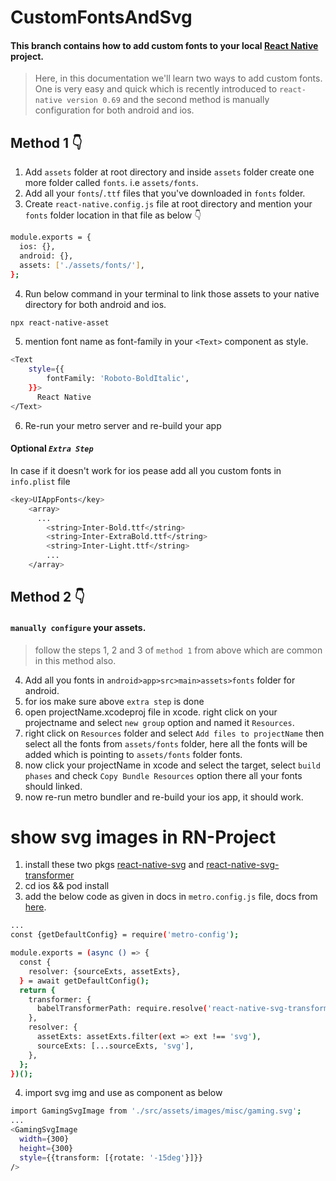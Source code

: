 # CustomFontsAndSvg

#### This branch contains how to add custom fonts to your local [React Native](https://reactnative.dev/docs/getting-started) project.

> Here, in this documentation we'll learn two ways to add custom fonts. One is very easy and quick which is recently introduced to `react-native version 0.69` and the second method is manually configuration for both android and ios.

## Method 1 👇

1. Add `assets` folder at root directory and inside `assets` folder create one more folder called `fonts`. i.e `assets/fonts`.
2. Add all your `fonts`/`.ttf` files that you've downloaded in `fonts` folder.
3. Create `react-native.config.js` file at root directory and mention your `fonts` folder location in that file as below 👇

```sh
module.exports = {
  ios: {},
  android: {},
  assets: ['./assets/fonts/'],
};
```

4. Run below command in your terminal to link those assets to your native directory for both android and ios.

```sh
npx react-native-asset
```

5. mention font name as font-family in your `<Text>` component as style.

```sh
<Text
    style={{
        fontFamily: 'Roboto-BoldItalic',
    }}>
      React Native
</Text>
```

6. Re-run your metro server and re-build your app

#### Optional _`Extra Step`_

In case if it doesn't work for ios pease add all you custom fonts in `info.plist` file

```sh
<key>UIAppFonts</key>
	<array>
	  ...
		<string>Inter-Bold.ttf</string>
		<string>Inter-ExtraBold.ttf</string>
		<string>Inter-Light.ttf</string>
		...
	</array>
```

## Method 2 👇

#### `manually configure` your assets.

> follow the steps 1, 2 and 3 of `method 1` from above which are common in this method also.

4. Add all you fonts in `android>app>src>main>assets>fonts` folder for android.
5. for ios make sure above `extra step` is done
6. open projectName.xcodeproj file in xcode. right click on your projectname and select `new group` option and named it `Resources`.
7. right click on `Resources` folder and select `Add files to projectName` then select all the fonts from `assets/fonts` folder, here all the fonts will be added which is pointing to `assets/fonts` folder fonts.
8. now click your projectName in xcode and select the target, select `build phases` and check `Copy Bundle Resources` option there all your fonts should linked.
9. now re-run metro bundler and re-build your ios app, it should work.

# show svg images in RN-Project

1. install these two pkgs [react-native-svg](https://www.npmjs.com/package/react-native-svg) and [react-native-svg-transformer](https://www.npmjs.com/package/react-native-svg-transformer)
2. cd ios && pod install
3. add the below code as given in docs in `metro.config.js` file, docs from [here](https://www.npmjs.com/package/react-native-svg-transformer).

```sh
...
const {getDefaultConfig} = require('metro-config');

module.exports = (async () => {
  const {
    resolver: {sourceExts, assetExts},
  } = await getDefaultConfig();
  return {
    transformer: {
      babelTransformerPath: require.resolve('react-native-svg-transformer'),
    },
    resolver: {
      assetExts: assetExts.filter(ext => ext !== 'svg'),
      sourceExts: [...sourceExts, 'svg'],
    },
  };
})();
```

4. import svg img and use as component as below

```sh
import GamingSvgImage from './src/assets/images/misc/gaming.svg';
...
<GamingSvgImage
  width={300}
  height={300}
  style={{transform: [{rotate: '-15deg'}]}}
/>
```
